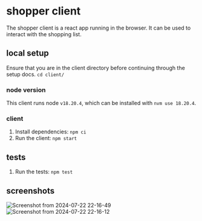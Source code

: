 # shopper client

The shopper client is a react app running in the browser. It can be used to interact with the shopping list.

## local setup

Ensure that you are in the client directory before continuing through the setup docs. `cd client/`

### node version

This client runs node `v18.20.4`, which can be installed with `nvm use 18.20.4`.

### client

1. Install dependencies: `npm ci`
2. Run the client: `npm start`

## tests

1. Run the tests: `npm test`

## screenshots

![Screenshot from 2024-07-22 22-16-49](https://github.com/user-attachments/assets/c25e7297-54d8-445c-a892-a421cfa50292)
![Screenshot from 2024-07-22 22-16-12](https://github.com/user-attachments/assets/28ffca86-8903-4ab8-9ea4-7f5c86ee2de7)
